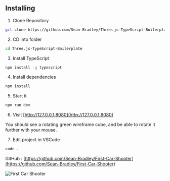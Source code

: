 ## Installing

1. Clone Repository

```bash
git clone https://github.com/Sean-Bradley/Three.js-TypeScript-Boilerplate.git
```

2. CD into folder

```bash
cd Three.js-TypeScript-Boilerplate
```

3. Install TypeScript

```bash
npm install -g typescript
```

4. Install dependencies

```bash
npm install
```

5. Start it

```bash
npm run dev
```

6. Visit [http://127.0.0.1:8080](http://127.0.0.1:8080)

You should see a rotating green wireframe cube, and be able to rotate it further with your mouse.

7. Edit project in VSCode

```bash
code .
```

GitHub : [https://github.com/Sean-Bradley/First-Car-Shooter](https://github.com/Sean-Bradley/First-Car-Shooter)

![First Car Shooter](/docs/fcs-demo.gif)
